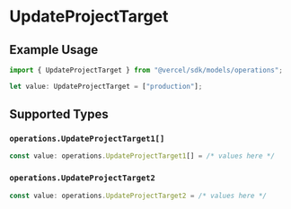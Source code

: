 # UpdateProjectTarget

## Example Usage

```typescript
import { UpdateProjectTarget } from "@vercel/sdk/models/operations";

let value: UpdateProjectTarget = ["production"];
```

## Supported Types

### `operations.UpdateProjectTarget1[]`

```typescript
const value: operations.UpdateProjectTarget1[] = /* values here */
```

### `operations.UpdateProjectTarget2`

```typescript
const value: operations.UpdateProjectTarget2 = /* values here */
```

